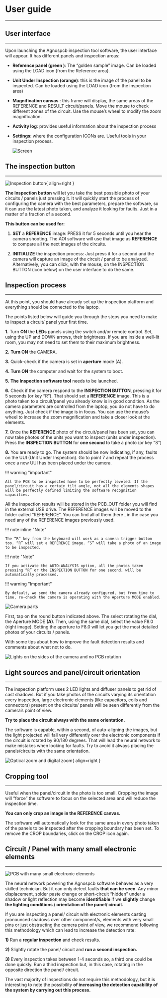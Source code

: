 # **User guide**
___

## **User interface**
___

Upon launching the Agnospcb inspection tool software, the user interface will appear. It has different panels and inspection areas:

- **Reference panel (green )**: The “golden sample” image. Can be loaded using the LOAD icon (from the Reference area). 
- **Unit Under Inspection (orange)**: this is the image of the panel to be inspected. Can be loaded using the LOAD icon (from the inspection area)
- **Magnification canvas** : this frame will display, the same areas of the REFERENCE and RESULT circuit/panels. Move the mouse to check different zones of the circuit. Use the mouse’s wheel to modify the zoom magnification. 
- **Activity log**: provides useful information about the inspection process
- **Settings**: where the configuration ICONs are. Useful tools in your inspection process.

  ![Screen](assets/ui-pcb.png)


## **The inspection button**
___

![Inspection button](assets/inspection_button.PNG){ align=right }

**The Inspection button** will let you take the best possible photo of your circuits / panels just pressing it. It will quickly start the process of configuring the camera with the best parameters, prepare the software, so it can use the latest photo taken, and analyze it looking for faults. Just in a matter of a fraction of a second.

 **This button can be used for:**

1) **SET** a **REFERENCE** image: PRESS it for 5 seconds until you hear the camera shooting. The AOI software will use that image as **REFERENCE** to compare all the next images of the circuits.

2) **INITIALIZE** the inspection process: Just press it for a second and the camera will capture an image of the circuit / panel to be analyzed. Alternatively, you can click, with the mouse, on the INSPECTION BUTTON (icon below) on the user interface to do the same.

## **Inspection process**
___

At this point, you should have already set up the inspection platform and everything should be connected to the laptop.

The points listed below will guide you through the steps you need to make to inspect a circuit/ panel your first time.

**1.** Turn **ON** the **LEDs** panels using the switch and/or remote control. Set, using the UP and DOWN arrows, their brightness. If you are inside a well-lit room, you may not need to set them to their maximum brightness.

**2.** **Turn ON** the CAMERA.

**3.** Quick-check if the camera is set in **aperture** mode (A).

**4.** **Turn ON** the computer and wait for the system to boot.

**5.** **The Inspection software tool** needs to be launched.

**6.** Check if the camera respond to the **INSPECTION BUTTON**, pressing it for 5 seconds (or key “R”). That should set a **REFERENCE** image. This is a photo taken  to a circuit/panel you already know is in good condition. As the camera parameters are controlled from the laptop, you do not have to do           anything. Just check if the image is in focus. You can use the mouse’s wheel to increase the zoom magnification and take a closer look at the     elements. 

**7.** Once the **REFERENCE** photo of the circuit/panel has been set, you can now take photos of the units you want to inspect (units under inspection). Press the **INSPECTION BUTTON** for **one second** to take a photo (or key “S”)

**8.** You are ready to go. The system should be now indicating, if any, faults on the UUI (Unit Under Inspection). Go to point 7 and repeat the process  once a new UUI has been placed under the camera.

!!! warning "important"

    All the PCB to be inspected have to be perfectly leveled. If the panel/circuit has a certain tilt angle, not all the elements shapes will be perfectly defined limiting the software recognition capacities.


All the inspection results will be stored in the PCB_OUT folder you will find in the external USB drive. The REFERENCE images will be moved to the folder called “REFERENCE”. You can find all of them there , in the case you need any of the REFERENCE images previously used.


!!! note inline  "Note"

    The “R” key from the keyboard will work as a camera trigger button too. “R” will set a REFERENCE image. “S” will take a photo of an image to be inspected.

!!! note "Note"

    If you activate the AUTO-ANALYSIS option, all the photos taken pressing “R” or the INSPECTION BUTTON for one second, will be automatically processed.

!!! warning "Important"

    By default, we send the camera already configured, but from time to time, re-check the camera is operating with the Aperture MODE enabled.

![Camera parts](assets/CAMER_INSPECTION.PNG)

First, tap on the round button indicated above. The select rotating the dial, the Aperture MODE **(A)**. Then, using the same dial, select the value F8.0 (right image). Setting the aperture to F8.0 will let you get the most detailed photos of your circuits / panels.

With some tips about how to improve the fault detection results and comments about what not to do.

![Lights on the sides of the camera and no PCB rotation](assets/TIPS.PNG)

## **Light sources and panel/circuit orientation**
___

The inspection platform uses 2 LED lights and diffuser panels to get rid of cast shadows. But if you take photos of the circuits varying its orientation every inspection, large electronic elements (like capacitors, coils and connectors) present on the circuits/ panels will be seen differently from the camera’s point of view.

**Try to place the circuit always with the same orientation.** 

The software is capable, within a second, of auto-aligning the images, but the light projected will fall very differently over the electronic components if the circuit is rotated by 90/180 degrees. That will lead the neural network to make mistakes when looking for faults. Try to avoid it always placing the panels/circuits with the same orientation.

![Optical zoom and digital zoom](assets/optical-digital.PNG){ align=right }


## **Cropping tool**
___

Useful when the panel/circuit in the photo is too small. Cropping the image will “force” the software to focus on the selected area and will reduce the inspection time.
 
**You can only crop an image in the REFERENCE canvas.**

The software will automatically look for the same area in every photo taken of the panels to be inspected after the cropping boundary has been set. To remove the CROP boundaries, click on the CROP icon again.

## **Circuit / Panel with many small electronic elements**
___

![PCB with many small electronic elements](assets/circuit.PNG)

The neural network powering the Agnospcb software behaves as a very skilled technician. But it can only detect faults **that can be seen**. Any minor displacement, solder paste change or short-circuit “hidden” under a shadow or light reflection may become **identifiable** if we **slightly** change **the lighting conditions / orientation of the panel/ circuit.** 

If you are inspecting a panel/ circuit with electronic elements casting pronounced shadows over other component/s, elements with very small pins or just obstructing the camera point of view, we recommend following this methodology which can lead to increase the detection rate:

**1)** Run a **regular inspection** and check results.

**2)** Slightly rotate the panel/ circuit and **run a second inspection.** 

**3)** Every inspection takes between 1-4 seconds so, a third one could be done quickly. Run a third inspection but, in this case, rotating in the opposite direction the panel/ circuit.


The vast majority of inspections do not require this methodology, but it is interesting to note the possibility **of increasing the detection capability of the system by carrying out this process.**
